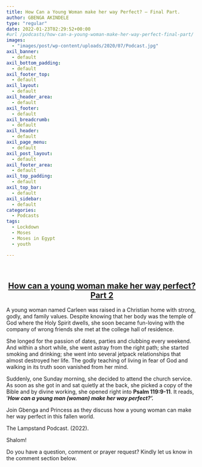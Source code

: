 ```yaml
---
title: How Can a Young Woman make her way Perfect? – Final Part.
author: GBENGA AKINDELE
type: "regular"
date: 2022-01-23T02:29:52+00:00
#url /podcasts/how-can-a-young-woman-make-her-way-perfect-final-part/
images: 
  - "images/post/wp-content/uploads/2020/07/Podcast.jpg"
axil_banner:
  - default
axil_bottom_padding:
  - default
axil_footer_top:
  - default
axil_layout:
  - default
axil_header_area:
  - default
axil_footer:
  - default
axil_breadcrumb:
  - default
axil_header:
  - default
axil_page_menu:
  - default
axil_post_layout:
  - default
axil_footer_area:
  - default
axil_top_padding:
  - default
axil_top_bar:
  - default
axil_sidebar:
  - default
categories:
  - Podcasts
tags:
  - Lockdown
  - Moses
  - Moses in Egypt
  - youth

---
```

&nbsp;

<h2 style="text-align: center;">
  <strong><u>How can a young woman make her way perfect? Part 2</u></strong>
</h2>

A young woman named Carleen was raised in a Christian home with strong, godly, and family values. Despite knowing that her body was the temple of God where the Holy Spirit dwells, she soon became fun-loving with the company of wrong friends she met at the college hall of residence.

She longed for the passion of dates, parties and clubbing every weekend. And within a short while, she went astray from the right path; she started smoking and drinking; she went into several jetpack relationships that almost destroyed her life. The godly teaching of living in fear of God and walking in its truth soon vanished from her mind.

Suddenly, one Sunday morning, she decided to attend the church service. As soon as she got in and sat quietly at the back, she picked a copy of the Bible and by divine working, she opened right into **Psalm 119:9-11**. It reads, ‘**_How can a young man (woman) make her way perfect?’._**

Join Gbenga and Princess as they discuss how a young woman can make her way perfect in this fallen world.

The Lampstand Podcast. (2022).

Shalom!

Do you have a question, comment or prayer request? Kindly let us know in the comment section below.

